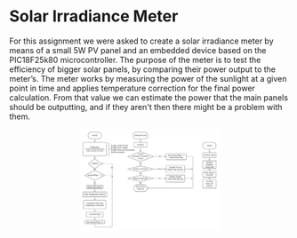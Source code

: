 # Solar Irradiance Meter

For this assignment we were asked to create a solar irradiance meter by means of a small 5W
PV panel and an embedded device based on the PIC18F25k80 microcontroller. The purpose of the
meter is to test the efficiency of bigger solar panels, by comparing their power output to the meter’s.
The meter works by measuring the power of the sunlight at a given point in time and applies
temperature correction for the final power calculation. From that value we can estimate the power that
the main panels should be outputting, and if they aren't then there might be a problem with them.

<img src="misc/flowchart.png"
     alt="STRF"
     style="display: block;
  margin-left: auto;
  margin-right: auto;
  width: 50%;"/>
